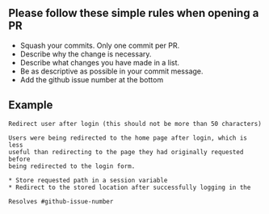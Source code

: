 ## Please follow these simple rules when opening a PR

- Squash your commits. Only one commit per PR.
- Describe why the change is necessary.
- Describe what changes you have made in a list.
- Be as descriptive as possible in your commit message.
- Add the github issue number at the bottom

## Example
```
Redirect user after login (this should not be more than 50 characters)

Users were being redirected to the home page after login, which is less
useful than redirecting to the page they had originally requested before
being redirected to the login form.

* Store requested path in a session variable
* Redirect to the stored location after successfully logging in the

Resolves #github-issue-number
```
